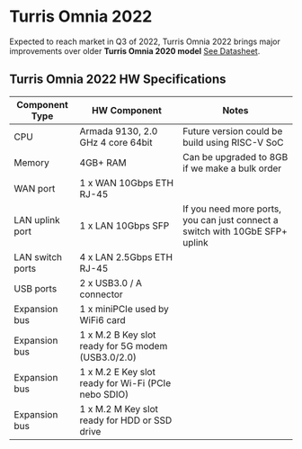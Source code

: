 # Turris Omnia 2022

Expected to reach market in Q3 of 2022, Turris Omnia 2022 brings major improvements over older **Turris Omnia 2020 model** [See Datasheet](https://secure.nic.cz/files/Turris-web/Omnia/Omnia2020_datasheet.pdf).

## Turris Omnia 2022 HW Specifications

| Component Type   | HW Component                                        | Notes                                                                        |
|------------------|-----------------------------------------------------|------------------------------------------------------------------------------|
| CPU              | Armada 9130, 2.0 GHz 4 core 64bit                   | Future version could be build using RISC-V SoC                               |
| Memory           | 4GB+ RAM                                            | Can be upgraded to 8GB if we make a bulk order                               |
| WAN port         | 1 x WAN 10Gbps ETH RJ-45                            |                                                                              |
| LAN uplink port  | 1 x LAN 10Gbps SFP                                  | If you need more ports, you can just connect a switch with 10GbE SFP+ uplink |
| LAN switch ports | 4 x LAN 2.5Gbps ETH RJ-45                           |                                                                              |
| USB ports        | 2 x USB3.0 / A connector                            |                                                                              |
| Expansion bus    | 1 x miniPCIe used by WiFi6 card                     |                                                                              |
| Expansion bus    | 1 x M.2 B Key slot ready for 5G modem (USB3.0/2.0)  |                                                                              |
| Expansion bus    | 1 x M.2 E Key slot ready for Wi-Fi (PCIe nebo SDIO) |                                                                              |
| Expansion bus    | 1 x M.2 M Key slot ready for HDD or SSD drive       |                                                                              |